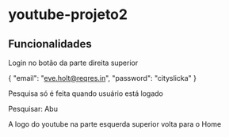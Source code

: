 # youtube-projeto2

## Funcionalidades

Login no botão da parte direita superior 

{
    "email": "eve.holt@reqres.in",
    "password": "cityslicka"
}

Pesquisa só é feita quando usuário está logado

Pesquisar: Abu

A logo do youtube na parte esquerda superior volta para o Home
